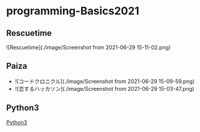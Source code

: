# programming-Basics2021

## Rescuetime

![Rescuetime](./image/Screenshot from 2021-06-29 15-11-02.png)

## Paiza

- ![コードクロニクル](./image/Screenshot from 2021-06-29 15-09-59.png)
- ![恋するハッカソン](./image/Screenshot from 2021-06-29 15-03-47.png)

## Python3

[Python3](https://github.com/itc-s21010/lesson.git)
